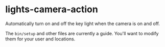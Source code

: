 # lights-camera-action

Automatically turn on and off the key light when the camera is on and off.

The `bin/setup` and other files are currently a guide. You'll want to modify
them for your user and locations.
